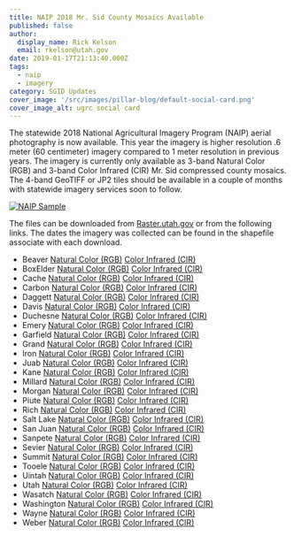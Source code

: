 ```yaml
---
title: NAIP 2018 Mr. Sid County Mosaics Available
published: false
author:
  display_name: Rick Kelson
  email: rkelson@utah.gov
date: 2019-01-17T21:13:40.000Z
tags:
  - naip
  - imagery
category: SGID Updates
cover_image: '/src/images/pillar-blog/default-social-card.png'
cover_image_alt: ugrc social card
---
```


The statewide 2018 National Agricultural Imagery Program (NAIP) aerial photography is now available. This year the imagery is higher resolution .6 meter (60 centimeter) imagery compared to 1 meter resolution in previous years. The imagery is currently only available as 3-band Natural Color (RGB) and 3-band Color Infrared (CIR) Mr. Sid compressed county mosaics. The 4-band GeoTIFF or JP2 tiles should be available in a couple of months with statewide imagery services soon to follow.

[![NAIP Sample](/images/404.png 'click to enlarge')](/images/404.png)

The files can be downloaded from [Raster.utah.gov](<https://raster.utah.gov/?cat=NAIP%202018%20(60cm)>) or from the following links. The dates the imagery was collected can be found in the shapefile associate with each download.

- Beaver [Natural Color (RGB)](https://storage.googleapis.com/state-of-utah-sgid-downloads/aerial-photography/naip/naip2018/NAIP2018_Beaver_RGB.zip) [Color Infrared (CIR)](https://storage.googleapis.com/state-of-utah-sgid-downloads/aerial-photography/naip/naip2018/color-infrared/NAIP2018_Beaver_CIR.zip)
- BoxElder [Natural Color (RGB)](https://storage.googleapis.com/state-of-utah-sgid-downloads/aerial-photography/naip/naip2018/NAIP2018_BoxElder_RGB.zip) [Color Infrared (CIR)](https://storage.googleapis.com/state-of-utah-sgid-downloads/aerial-photography/naip/naip2018/color-infrared/NAIP2018_BoxElder_CIR.zip)
- Cache [Natural Color (RGB)](https://storage.googleapis.com/state-of-utah-sgid-downloads/aerial-photography/naip/naip2018/NAIP2018_Cache_RGB.zip) [Color Infrared (CIR)](https://storage.googleapis.com/state-of-utah-sgid-downloads/aerial-photography/naip/naip2018/color-infrared/NAIP2018_Cache_CIR.zip)
- Carbon [Natural Color (RGB)](https://storage.googleapis.com/state-of-utah-sgid-downloads/aerial-photography/naip/naip2018/NAIP2018_Carbon_RGB.zip) [Color Infrared (CIR)](https://storage.googleapis.com/state-of-utah-sgid-downloads/aerial-photography/naip/naip2018/color-infrared/NAIP2018_Carbon_CIR.zip)
- Daggett [Natural Color (RGB)](https://storage.googleapis.com/state-of-utah-sgid-downloads/aerial-photography/naip/naip2018/NAIP2018_Daggett_RGB.zip) [Color Infrared (CIR)](https://storage.googleapis.com/state-of-utah-sgid-downloads/aerial-photography/naip/naip2018/color-infrared/NAIP2018_Daggett_CIR.zip)
- Davis [Natural Color (RGB)](https://storage.googleapis.com/state-of-utah-sgid-downloads/aerial-photography/naip/naip2018/NAIP2018_Davis_RGB.zip) [Color Infrared (CIR)](https://storage.googleapis.com/state-of-utah-sgid-downloads/aerial-photography/naip/naip2018/color-infrared/NAIP2018_Davis_CIR.zip)
- Duchesne [Natural Color (RGB)](https://storage.googleapis.com/state-of-utah-sgid-downloads/aerial-photography/naip/naip2018/NAIP2018_Duchesne_RGB.zip) [Color Infrared (CIR)](https://storage.googleapis.com/state-of-utah-sgid-downloads/aerial-photography/naip/naip2018/color-infrared/NAIP2018_Duchesne_CIR.zip)
- Emery [Natural Color (RGB)](https://storage.googleapis.com/state-of-utah-sgid-downloads/aerial-photography/naip/naip2018/NAIP2018_Emery_RGB.zip) [Color Infrared (CIR)](https://storage.googleapis.com/state-of-utah-sgid-downloads/aerial-photography/naip/naip2018/color-infrared/NAIP2018_Emery_CIR.zip)
- Garfield [Natural Color (RGB)](https://storage.googleapis.com/state-of-utah-sgid-downloads/aerial-photography/naip/naip2018/NAIP2018_Garfield_RGB.zip) [Color Infrared (CIR)](https://storage.googleapis.com/state-of-utah-sgid-downloads/aerial-photography/naip/naip2018/color-infrared/NAIP2018_Garfield_CIR.zip)
- Grand [Natural Color (RGB)](https://storage.googleapis.com/state-of-utah-sgid-downloads/aerial-photography/naip/naip2018/NAIP2018_Grand_RGB.zip) [Color Infrared (CIR)](https://storage.googleapis.com/state-of-utah-sgid-downloads/aerial-photography/naip/naip2018/color-infrared/NAIP2018_Grand_CIR.zip)
- Iron [Natural Color (RGB)](https://storage.googleapis.com/state-of-utah-sgid-downloads/aerial-photography/naip/naip2018/NAIP2018_Iron_RGB.zip) [Color Infrared (CIR)](https://storage.googleapis.com/state-of-utah-sgid-downloads/aerial-photography/naip/naip2018/color-infrared/NAIP2018_Iron_CIR.zip)
- Juab [Natural Color (RGB)](https://storage.googleapis.com/state-of-utah-sgid-downloads/aerial-photography/naip/naip2018/NAIP2018_Juab_RGB.zip) [Color Infrared (CIR)](https://storage.googleapis.com/state-of-utah-sgid-downloads/aerial-photography/naip/naip2018/color-infrared/NAIP2018_Juab_CIR.zip)
- Kane [Natural Color (RGB)](https://storage.googleapis.com/state-of-utah-sgid-downloads/aerial-photography/naip/naip2018/NAIP2018_Kane_RGB.zip) [Color Infrared (CIR)](https://storage.googleapis.com/state-of-utah-sgid-downloads/aerial-photography/naip/naip2018/color-infrared/NAIP2018_Kane_CIR.zip)
- Millard [Natural Color (RGB)](https://storage.googleapis.com/state-of-utah-sgid-downloads/aerial-photography/naip/naip2018/NAIP2018_Millard_RGB.zip) [Color Infrared (CIR)](https://storage.googleapis.com/state-of-utah-sgid-downloads/aerial-photography/naip/naip2018/color-infrared/NAIP2018_Millard_CIR.zip)
- Morgan [Natural Color (RGB)](https://storage.googleapis.com/state-of-utah-sgid-downloads/aerial-photography/naip/naip2018/NAIP2018_Morgan_RGB.zip) [Color Infrared (CIR)](https://storage.googleapis.com/state-of-utah-sgid-downloads/aerial-photography/naip/naip2018/color-infrared/NAIP2018_Morgan_CIR.zip)
- Piute [Natural Color (RGB)](https://storage.googleapis.com/state-of-utah-sgid-downloads/aerial-photography/naip/naip2018/NAIP2018_Piute_RGB.zip) [Color Infrared (CIR)](https://storage.googleapis.com/state-of-utah-sgid-downloads/aerial-photography/naip/naip2018/color-infrared/NAIP2018_Piute_CIR.zip)
- Rich [Natural Color (RGB)](https://storage.googleapis.com/state-of-utah-sgid-downloads/aerial-photography/naip/naip2018/NAIP2018_Rich_RGB.zip) [Color Infrared (CIR)](https://storage.googleapis.com/state-of-utah-sgid-downloads/aerial-photography/naip/naip2018/color-infrared/NAIP2018_Rich_CIR.zip)
- Salt Lake [Natural Color (RGB)](https://storage.googleapis.com/state-of-utah-sgid-downloads/aerial-photography/naip/naip2018/NAIP2018_SaltLake_RGB.zip) [Color Infrared (CIR)](https://storage.googleapis.com/state-of-utah-sgid-downloads/aerial-photography/naip/naip2018/color-infrared/NAIP2018_SaltLake_CIR.zip)
- San Juan [Natural Color (RGB)](https://storage.googleapis.com/state-of-utah-sgid-downloads/aerial-photography/naip/naip2018/NAIP2018_SanJuan_RGB.zip) [Color Infrared (CIR)](https://storage.googleapis.com/state-of-utah-sgid-downloads/aerial-photography/naip/naip2018/color-infrared/NAIP2018_SanJuan_CIR.zip)
- Sanpete [Natural Color (RGB)](https://storage.googleapis.com/state-of-utah-sgid-downloads/aerial-photography/naip/naip2018/NAIP2018_Sanpete_RGB.zip) [Color Infrared (CIR)](https://storage.googleapis.com/state-of-utah-sgid-downloads/aerial-photography/naip/naip2018/color-infrared/NAIP2018_Sanpete_CIR.zip)
- Sevier [Natural Color (RGB)](https://storage.googleapis.com/state-of-utah-sgid-downloads/aerial-photography/naip/naip2018/NAIP2018_Sevier_RGB.zip) [Color Infrared (CIR)](https://storage.googleapis.com/state-of-utah-sgid-downloads/aerial-photography/naip/naip2018/color-infrared/NAIP2018_Sevier_CIR.zip)
- Summit [Natural Color (RGB)](https://storage.googleapis.com/state-of-utah-sgid-downloads/aerial-photography/naip/naip2018/NAIP2018_Summit_RGB.zip) [Color Infrared (CIR)](https://storage.googleapis.com/state-of-utah-sgid-downloads/aerial-photography/naip/naip2018/color-infrared/NAIP2018_Summit_CIR.zip)
- Tooele [Natural Color (RGB)](https://storage.googleapis.com/state-of-utah-sgid-downloads/aerial-photography/naip/naip2018/NAIP2018_Tooele_RGB.zip) [Color Infrared (CIR)](https://storage.googleapis.com/state-of-utah-sgid-downloads/aerial-photography/naip/naip2018/color-infrared/NAIP2018_Tooele_CIR.zip)
- Uintah [Natural Color (RGB)](https://storage.googleapis.com/state-of-utah-sgid-downloads/aerial-photography/naip/naip2018/NAIP2018_Uintah_RGB.zip) [Color Infrared (CIR)](https://storage.googleapis.com/state-of-utah-sgid-downloads/aerial-photography/naip/naip2018/color-infrared/NAIP2018_Uintah_CIR.zip)
- Utah [Natural Color (RGB)](https://storage.googleapis.com/state-of-utah-sgid-downloads/aerial-photography/naip/naip2018/NAIP2018_Utah_RGB.zip) [Color Infrared (CIR)](https://storage.googleapis.com/state-of-utah-sgid-downloads/aerial-photography/naip/naip2018/color-infrared/NAIP2018_Utah_CIR.zip)
- Wasatch [Natural Color (RGB)](https://storage.googleapis.com/state-of-utah-sgid-downloads/aerial-photography/naip/naip2018/NAIP2018_Wasatch_RGB.zip) [Color Infrared (CIR)](https://storage.googleapis.com/state-of-utah-sgid-downloads/aerial-photography/naip/naip2018/color-infrared/NAIP2018_Wasatch_CIR.zip)
- Washington [Natural Color (RGB)](https://storage.googleapis.com/state-of-utah-sgid-downloads/aerial-photography/naip/naip2018/NAIP2018_Washington_RGB.zip) [Color Infrared (CIR)](https://storage.googleapis.com/state-of-utah-sgid-downloads/aerial-photography/naip/naip2018/color-infrared/NAIP2018_Washington_CIR.zip)
- Wayne [Natural Color (RGB)](https://storage.googleapis.com/state-of-utah-sgid-downloads/aerial-photography/naip/naip2018/NAIP2018_Wayne_RGB.zip) [Color Infrared (CIR)](https://storage.googleapis.com/state-of-utah-sgid-downloads/aerial-photography/naip/naip2018/color-infrared/NAIP2018_Wayne_CIR.zip)
- Weber [Natural Color (RGB)](https://storage.googleapis.com/state-of-utah-sgid-downloads/aerial-photography/naip/naip2018/NAIP2018_Weber_RGB.zip) [Color Infrared (CIR)](https://storage.googleapis.com/state-of-utah-sgid-downloads/aerial-photography/naip/naip2018/color-infrared/NAIP2018_Weber_CIR.zip)
